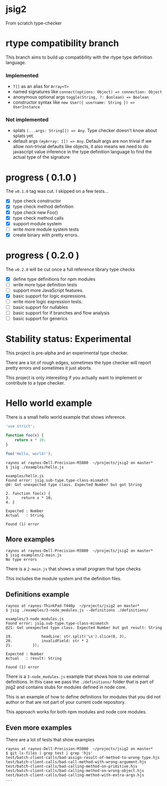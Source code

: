 # jsig2

From scratch type-checker

# rtype compatibility branch

This branch aims to build up compatibility with the rtype type
definition language.

### Implemented

 - `T[]` as an alias for `Array<T>`
 - named signatures like `connect(options: Object) => connection: Object`
 - anonymous optional args `toggle(String, ?: Boolean) => Boolean`
 - constructor syntax like `new User({ username: String }) => UserInstance`

### Not implemented

 - splats `(...args: String[]) => Any`. Type checker doesn't know about splats yet.
 - default args `(myArray: []) => Any`. Default args are non trivial if we allow non-trivial defaults like objects, it also means we need to do javascript value inference in the type definition language to find the actual type of the signature

# progress ( 0.1.0 )

The `v0.1.0` tag was cut. I skipped on a few tests...

 - [x] type check constructor
 - [x] type check method definition
 - [x] type check new Foo()
 - [x] type check method calls 
 - [x] support module system
 - [ ] write more module system tests
 - [x] create binary with pretty errors.

# progress ( 0.2.0 )

The `v0.2.0` will be cut once a full reference library type checks

 - [x] define type definitions for npm modules
 - [ ] write more type definition tests
 - [ ] support more JavaScript features.
 - [x] basic support for logic expressions.
 - [ ] write more logic expression tests.
 - [ ] basic support for nullables
 - [ ] basic support for if branches and flow analysis
 - [ ] basic support for generics

# Stability status: Experimental

This project is pre-alpha and an experimental type checker.

There are a lot of rough edges, sometimes the type checker will
report pretty errors and sometimes it just aborts.

This project is only interesting if you actually want to implement
or contribute to a type checker.

# Hello world example

There is a small hello world example that shows inference.

```js
'use strict';

function foo(x) {
    return x * 10;
}

foo('Hello, world!');
```

```
raynos at raynos-Dell-Precision-M3800  ~/projects/jsig2 on master*
$ jsig ./examples/hello.js 

examples/hello.js
Found error: jsig.sub-type.type-class-mismatch
@4: Got unexpected type class. Expected Number but got String

2. function foo(x) {
3.     return x * 10;
4. }

Expected : Number
Actual   : String

Found (1) error
```

## More examples

```
raynos at raynos-Dell-Precision-M3800  ~/projects/jsig2 on master*
$ jsig examples/2-main.js 
No type errors
```

There is a `2-main.js` that shows a small program that type checks

This includes the module system and the definition files.

## Definitions example

```
raynos at raynos-ThinkPad-T440p  ~/projects/jsig2 on master*
$ jsig ./examples/3-node_modules.js --definitions ./definitions/

examples/3-node_modules.js
Found error: jsig.sub-type.type-class-mismatch
@21: Got unexpected type class. Expected Number but got result: String

19.             headLine: str.split('\n').slice(0, 3),
20.             invalidField: str * 2
21.         });

Expected : Number
Actual   : result: String

Found (1) error
```

There is a `3-node_modules.js` example that shows how to use external
definitions. In this case we pass the `./definitions/` folder that
is part of jsig2 and contains stubs for modules defined in node core.

This is an example of how to define definitions for modules that you
did not author or that are not part of your current code repository.

This approach works for both npm modules and node core modules.

## Even more examples

There are a lot of tests that show examples

```
raynos at raynos-Dell-Precision-M3800  ~/projects/jsig2 on master*
$ git ls-files | grep test | grep 'hjs'
test/batch-client-calls/bad-assign-result-of-method-to-wrong-type.hjs
test/batch-client-calls/bad-call-method-with-wrong-argument.hjs
test/batch-client-calls/bad-calling-method-on-primitive.hjs
test/batch-client-calls/bad-calling-method-on-wrong-object.hjs
test/batch-client-calls/bad-calling-method-with-extra-args.hjs
...
```
